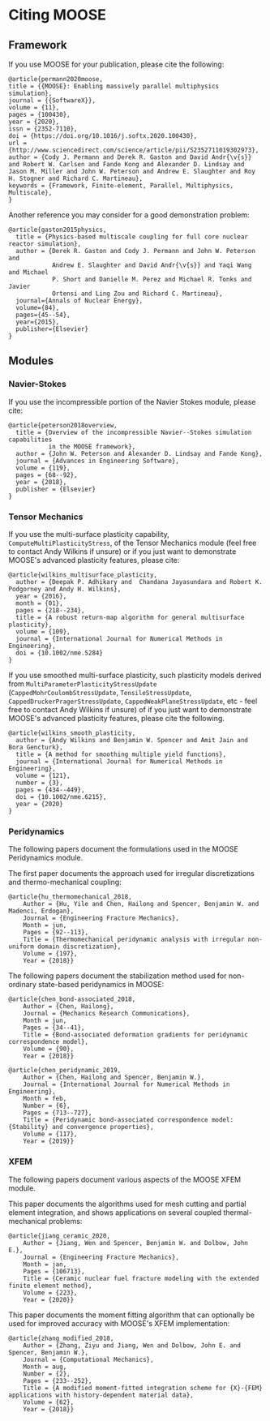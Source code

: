 # Citing MOOSE

## Framework

If you use MOOSE for your publication, please cite the following:

```
@article{permann2020moose,
title = {{MOOSE}: Enabling massively parallel multiphysics simulation},
journal = {{SoftwareX}},
volume = {11},
pages = {100430},
year = {2020},
issn = {2352-7110},
doi = {https://doi.org/10.1016/j.softx.2020.100430},
url = {http://www.sciencedirect.com/science/article/pii/S2352711019302973},
author = {Cody J. Permann and Derek R. Gaston and David Andr{\v{s}} and Robert W. Carlsen and Fande Kong and Alexander D. Lindsay and Jason M. Miller and John W. Peterson and Andrew E. Slaughter and Roy H. Stogner and Richard C. Martineau},
keywords = {Framework, Finite-element, Parallel, Multiphysics, Multiscale},
}
```

Another reference you may consider for a good demonstration problem:

```
@article{gaston2015physics,
  title = {Physics-based multiscale coupling for full core nuclear reactor simulation},
  author = {Derek R. Gaston and Cody J. Permann and John W. Peterson and
            Andrew E. Slaughter and David Andr{\v{s}} and Yaqi Wang and Michael
            P. Short and Danielle M. Perez and Michael R. Tonks and Javier
            Ortensi and Ling Zou and Richard C. Martineau},
  journal={Annals of Nuclear Energy},
  volume={84},
  pages={45--54},
  year={2015},
  publisher={Elsevier}
}
```

## Modules

### Navier-Stokes

If you use the incompressible portion of the Navier Stokes module, please cite:

```
@article{peterson2018overview,
  title = {Overview of the incompressible Navier--Stokes simulation capabilities
           in the MOOSE framework},
  author = {John W. Peterson and Alexander D. Lindsay and Fande Kong},
  journal = {Advances in Engineering Software},
  volume = {119},
  pages = {68--92},
  year = {2018},
  publisher = {Elsevier}
}
```

### Tensor Mechanics

If you use the multi-surface plasticity capability, `ComputeMultiPlasticityStress`, of the Tensor Mechanics module (feel free to contact Andy Wilkins if unsure) or if you just want to demonstrate MOOSE's advanced plasticity features, please cite:

```
@article{wilkins_multisurface_plasticity,
  author = {Deepak P. Adhikary and  Chandana Jayasundara and Robert K. Podgorney and Andy H. Wilkins},
  year = {2016},
  month = {01},
  pages = {218--234},
  title = {A robust return-map algorithm for general multisurface plasticity},
  volume = {109},
  journal = {International Journal for Numerical Methods in Engineering},
  doi = {10.1002/nme.5284}
}
```

If you use smoothed multi-surface plasticity, such plasticity models derived from `MultiParameterPlasticityStressUpdate` (`CappedMohrCoulombStressUpdate`, `TensileStressUpdate`, `CappedDruckerPragerStressUpdate`, `CappedWeakPlaneStressUpdate`, etc - feel free to contact Andy Wilkins if unsure) of if you just want to demonstrate MOOSE's advanced plasticity features, please cite the following.

```
@article{wilkins_smooth_plasticity,
  author = {Andy Wilkins and Benjamin W. Spencer and Amit Jain and Bora Gencturk},
  title = {A method for smoothing multiple yield functions},
  journal = {International Journal for Numerical Methods in Engineering},
  volume = {121},
  number = {3},
  pages = {434--449},
  doi = {10.1002/nme.6215},
  year = {2020}
}
```

### Peridynamics

The following papers document the formulations used in the MOOSE Peridynamics module.

The first paper documents the approach used for irregular discretizations and thermo-mechanical coupling:

```
@article{hu_thermomechanical_2018,
	Author = {Hu, Yile and Chen, Hailong and Spencer, Benjamin W. and Madenci, Erdogan},
	Journal = {Engineering Fracture Mechanics},
	Month = jun,
	Pages = {92--113},
	Title = {Thermomechanical peridynamic analysis with irregular non-uniform domain discretization},
	Volume = {197},
	Year = {2018}}
```

The following papers document the stabilization method used for non-ordinary state-based peridynamics in MOOSE:

```
@article{chen_bond-associated_2018,
	Author = {Chen, Hailong},
	Journal = {Mechanics Research Communications},
	Month = jun,
	Pages = {34--41},
	Title = {Bond-associated deformation gradients for peridynamic correspondence model},
	Volume = {90},
	Year = {2018}}

@article{chen_peridynamic_2019,
	Author = {Chen, Hailong and Spencer, Benjamin W.},
	Journal = {International Journal for Numerical Methods in Engineering},
	Month = feb,
	Number = {6},
	Pages = {713--727},
	Title = {Peridynamic bond-associated correspondence model: {Stability} and convergence properties},
	Volume = {117},
	Year = {2019}}
```

### XFEM

The following papers document various aspects of the MOOSE XFEM module.

This paper documents the algorithms used for mesh cutting and partial element integration, and shows applications on several coupled thermal-mechanical problems:

```
@article{jiang_ceramic_2020,
	Author = {Jiang, Wen and Spencer, Benjamin W. and Dolbow, John E.},
	Journal = {Engineering Fracture Mechanics},
	Month = jan,
	Pages = {106713},
	Title = {Ceramic nuclear fuel fracture modeling with the extended finite element method},
	Volume = {223},
	Year = {2020}}
```

This paper documents the moment fitting algorithm that can optionally be used for improved accuracy with MOOSE's XFEM implementation:

```
@article{zhang_modified_2018,
	Author = {Zhang, Ziyu and Jiang, Wen and Dolbow, John E. and Spencer, Benjamin W.},
	Journal = {Computational Mechanics},
	Month = aug,
	Number = {2},
	Pages = {233--252},
	Title = {A modified moment-fitted integration scheme for {X}-{FEM} applications with history-dependent material data},
	Volume = {62},
	Year = {2018}}
```
